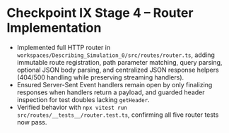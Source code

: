 # Checkpoint IX Stage 4 – Router Implementation

- Implemented full HTTP router in `workspaces/Describing_Simulation_0/src/routes/router.ts`, adding immutable route registration, path parameter matching, query parsing, optional JSON body parsing, and centralized JSON response helpers (404/500 handling while preserving streaming handlers).
- Ensured Server-Sent Event handlers remain open by only finalizing responses when handlers return a payload, and guarded header inspection for test doubles lacking `getHeader`.
- Verified behavior with `npx vitest run src/routes/__tests__/router.test.ts`, confirming all five router tests now pass.
